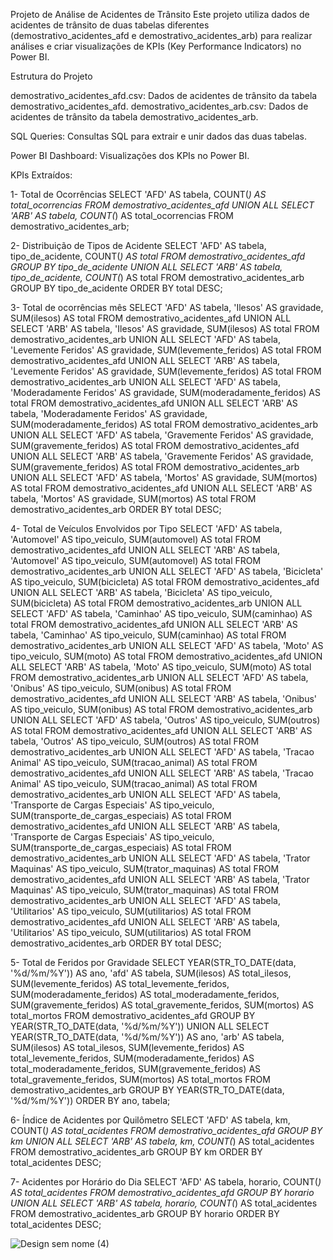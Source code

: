 Projeto de Análise de Acidentes de Trânsito
Este projeto utiliza dados de acidentes de trânsito de duas tabelas diferentes (demostrativo_acidentes_afd e demostrativo_acidentes_arb) para realizar análises e criar visualizações de KPIs (Key Performance Indicators) no Power BI.

Estrutura do Projeto

demostrativo_acidentes_afd.csv: Dados de acidentes de trânsito da tabela demostrativo_acidentes_afd.
demostrativo_acidentes_arb.csv: Dados de acidentes de trânsito da tabela demostrativo_acidentes_arb.

SQL Queries: Consultas SQL para extrair e unir dados das duas tabelas.

Power BI Dashboard: Visualizações dos KPIs no Power BI.

KPIs Extraídos:

1- Total de Ocorrências
SELECT 
    'AFD' AS tabela, 
    COUNT(*) AS total_ocorrencias 
FROM 
    demostrativo_acidentes_afd
UNION ALL
SELECT 
    'ARB' AS tabela, 
    COUNT(*) AS total_ocorrencias 
FROM 
    demostrativo_acidentes_arb;
    
2- Distribuição de Tipos de Acidente
SELECT 
    'AFD' AS tabela, 
    tipo_de_acidente, 
    COUNT(*) AS total
FROM 
    demostrativo_acidentes_afd
GROUP BY 
    tipo_de_acidente
UNION ALL
SELECT 
    'ARB' AS tabela, 
    tipo_de_acidente, 
    COUNT(*) AS total
FROM 
    demostrativo_acidentes_arb
GROUP BY 
    tipo_de_acidente
ORDER BY 
    total DESC;



3- Total de ocorrências mês 
SELECT 
    'AFD' AS tabela, 
    'Ilesos' AS gravidade, 
    SUM(ilesos) AS total 
FROM 
    demostrativo_acidentes_afd
UNION ALL
SELECT 
    'ARB' AS tabela, 
    'Ilesos' AS gravidade, 
    SUM(ilesos) AS total 
FROM 
    demostrativo_acidentes_arb
UNION ALL
SELECT 
    'AFD' AS tabela, 
    'Levemente Feridos' AS gravidade, 
    SUM(levemente_feridos) AS total 
FROM 
    demostrativo_acidentes_afd
UNION ALL
SELECT 
    'ARB' AS tabela, 
    'Levemente Feridos' AS gravidade, 
    SUM(levemente_feridos) AS total 
FROM 
    demostrativo_acidentes_arb
UNION ALL
SELECT 
    'AFD' AS tabela, 
    'Moderadamente Feridos' AS gravidade, 
    SUM(moderadamente_feridos) AS total 
FROM 
    demostrativo_acidentes_afd
UNION ALL
SELECT 
    'ARB' AS tabela, 
    'Moderadamente Feridos' AS gravidade, 
    SUM(moderadamente_feridos) AS total 
FROM 
    demostrativo_acidentes_arb
UNION ALL
SELECT 
    'AFD' AS tabela, 
    'Gravemente Feridos' AS gravidade, 
    SUM(gravemente_feridos) AS total 
FROM 
    demostrativo_acidentes_afd
UNION ALL
SELECT 
    'ARB' AS tabela, 
    'Gravemente Feridos' AS gravidade, 
    SUM(gravemente_feridos) AS total 
FROM 
    demostrativo_acidentes_arb
UNION ALL
SELECT 
    'AFD' AS tabela, 
    'Mortos' AS gravidade, 
    SUM(mortos) AS total 
FROM 
    demostrativo_acidentes_afd
UNION ALL
SELECT 
    'ARB' AS tabela, 
    'Mortos' AS gravidade, 
    SUM(mortos) AS total 
FROM 
    demostrativo_acidentes_arb
ORDER BY 
    total DESC;

4- Total de Veículos Envolvidos por Tipo
SELECT 
    'AFD' AS tabela, 
    'Automovel' AS tipo_veiculo, 
    SUM(automovel) AS total 
FROM 
    demostrativo_acidentes_afd
UNION ALL
SELECT 
    'ARB' AS tabela, 
    'Automovel' AS tipo_veiculo, 
    SUM(automovel) AS total 
FROM 
    demostrativo_acidentes_arb
UNION ALL
SELECT 
    'AFD' AS tabela, 
    'Bicicleta' AS tipo_veiculo, 
    SUM(bicicleta) AS total 
FROM 
    demostrativo_acidentes_afd
UNION ALL
SELECT 
    'ARB' AS tabela, 
    'Bicicleta' AS tipo_veiculo, 
    SUM(bicicleta) AS total 
FROM 
    demostrativo_acidentes_arb
UNION ALL
SELECT 
    'AFD' AS tabela, 
    'Caminhao' AS tipo_veiculo, 
    SUM(caminhao) AS total 
FROM 
    demostrativo_acidentes_afd
UNION ALL
SELECT 
    'ARB' AS tabela, 
    'Caminhao' AS tipo_veiculo, 
    SUM(caminhao) AS total 
FROM 
    demostrativo_acidentes_arb
UNION ALL
SELECT 
    'AFD' AS tabela, 
    'Moto' AS tipo_veiculo, 
    SUM(moto) AS total 
FROM 
    demostrativo_acidentes_afd
UNION ALL
SELECT 
    'ARB' AS tabela, 
    'Moto' AS tipo_veiculo, 
    SUM(moto) AS total 
FROM 
    demostrativo_acidentes_arb
UNION ALL
SELECT 
    'AFD' AS tabela, 
    'Onibus' AS tipo_veiculo, 
    SUM(onibus) AS total 
FROM 
    demostrativo_acidentes_afd
UNION ALL
SELECT 
    'ARB' AS tabela, 
    'Onibus' AS tipo_veiculo, 
    SUM(onibus) AS total 
FROM 
    demostrativo_acidentes_arb
UNION ALL
SELECT 
    'AFD' AS tabela, 
    'Outros' AS tipo_veiculo, 
    SUM(outros) AS total 
FROM 
    demostrativo_acidentes_afd
UNION ALL
SELECT 
    'ARB' AS tabela, 
    'Outros' AS tipo_veiculo, 
    SUM(outros) AS total 
FROM 
    demostrativo_acidentes_arb
UNION ALL
SELECT 
    'AFD' AS tabela, 
    'Tracao Animal' AS tipo_veiculo, 
    SUM(tracao_animal) AS total 
FROM 
    demostrativo_acidentes_afd
UNION ALL
SELECT 
    'ARB' AS tabela, 
    'Tracao Animal' AS tipo_veiculo, 
    SUM(tracao_animal) AS total 
FROM 
    demostrativo_acidentes_arb
UNION ALL
SELECT 
    'AFD' AS tabela, 
    'Transporte de Cargas Especiais' AS tipo_veiculo, 
    SUM(transporte_de_cargas_especiais) AS total 
FROM 
    demostrativo_acidentes_afd
UNION ALL
SELECT 
    'ARB' AS tabela, 
    'Transporte de Cargas Especiais' AS tipo_veiculo, 
    SUM(transporte_de_cargas_especiais) AS total 
FROM 
    demostrativo_acidentes_arb
UNION ALL
SELECT 
    'AFD' AS tabela, 
    'Trator Maquinas' AS tipo_veiculo, 
    SUM(trator_maquinas) AS total 
FROM 
    demostrativo_acidentes_afd
UNION ALL
SELECT 
    'ARB' AS tabela, 
    'Trator Maquinas' AS tipo_veiculo, 
    SUM(trator_maquinas) AS total 
FROM 
    demostrativo_acidentes_arb
UNION ALL
SELECT 
    'AFD' AS tabela, 
    'Utilitarios' AS tipo_veiculo, 
    SUM(utilitarios) AS total 
FROM 
    demostrativo_acidentes_afd
UNION ALL
SELECT 
    'ARB' AS tabela, 
    'Utilitarios' AS tipo_veiculo, 
    SUM(utilitarios) AS total 
FROM 
    demostrativo_acidentes_arb
ORDER BY 
    total DESC;

    
5- Total de Feridos por Gravidade
SELECT 
    YEAR(STR_TO_DATE(data, '%d/%m/%Y')) AS ano,
    'afd' AS tabela,
    SUM(ilesos) AS total_ilesos,
    SUM(levemente_feridos) AS total_levemente_feridos,
    SUM(moderadamente_feridos) AS total_moderadamente_feridos,
    SUM(gravemente_feridos) AS total_gravemente_feridos,
    SUM(mortos) AS total_mortos
FROM 
    demostrativo_acidentes_afd
GROUP BY 
    YEAR(STR_TO_DATE(data, '%d/%m/%Y'))
UNION ALL
SELECT 
    YEAR(STR_TO_DATE(data, '%d/%m/%Y')) AS ano,
    'arb' AS tabela,
    SUM(ilesos) AS total_ilesos,
    SUM(levemente_feridos) AS total_levemente_feridos,
    SUM(moderadamente_feridos) AS total_moderadamente_feridos,
    SUM(gravemente_feridos) AS total_gravemente_feridos,
    SUM(mortos) AS total_mortos
FROM 
    demostrativo_acidentes_arb
GROUP BY 
    YEAR(STR_TO_DATE(data, '%d/%m/%Y'))
ORDER BY 
    ano, tabela;

6- Índice de Acidentes por Quilômetro
SELECT 
    'AFD' AS tabela, 
    km, 
    COUNT(*) AS total_acidentes 
FROM 
    demostrativo_acidentes_afd 
GROUP BY 
    km 
UNION ALL
SELECT 
    'ARB' AS tabela, 
    km, 
    COUNT(*) AS total_acidentes 
FROM 
    demostrativo_acidentes_arb 
GROUP BY 
    km 
ORDER BY 
    total_acidentes DESC;

7- Acidentes por Horário do Dia
SELECT 
    'AFD' AS tabela, 
    horario, 
    COUNT(*) AS total_acidentes 
FROM 
    demostrativo_acidentes_afd 
GROUP BY 
    horario 
UNION ALL
SELECT 
    'ARB' AS tabela, 
    horario, 
    COUNT(*) AS total_acidentes 
FROM 
    demostrativo_acidentes_arb 
GROUP BY 
    horario 
ORDER BY 
    total_acidentes DESC;



![Design sem nome (4)](https://github.com/ferocfon/ProjetoRodovias1/assets/130929264/165ae34c-7b02-49a8-b28e-ce442210b0c0)





